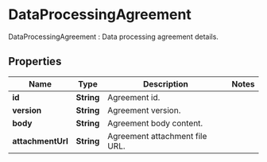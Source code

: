

# DataProcessingAgreement

DataProcessingAgreement : Data processing agreement details.

## Properties

| Name | Type | Description | Notes |
|------------ | ------------- | ------------- | -------------|
|**id** | **String** | Agreement id. |  |
|**version** | **String** | Agreement version. |  |
|**body** | **String** | Agreement body content. |  |
|**attachmentUrl** | **String** | Agreement attachment file URL. |  |



